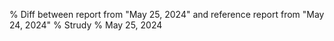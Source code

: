 % Diff between report from "May 25, 2024" and reference report from "May 24, 2024"
% Strudy
% May 25, 2024


